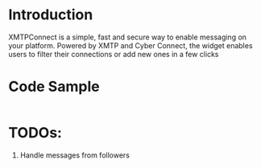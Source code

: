 # Introduction
XMTPConnect is a simple, fast and secure way to enable messaging on your platform. Powered by XMTP and Cyber Connect, the widget enables users to filter their connections or add new ones in a few clicks


# Code Sample
```

```

# TODOs:

1. Handle messages from followers
   
